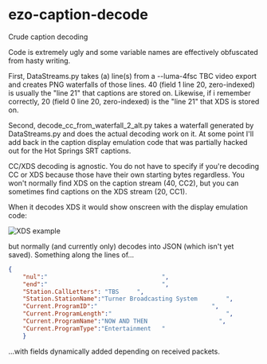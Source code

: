 # ezo-caption-decode
Crude caption decoding

Code is extremely ugly and some variable names are effectively obfuscated from hasty writing.

First, DataStreams.py takes (a) line(s) from a --luma-4fsc TBC video export and creates PNG waterfalls of those lines. 40 (field 1 line 20, zero-indexed) is usually the "line 21" that captions are stored on. Likewise, if i remember correctly, 20 (field 0 line 20, zero-indexed) is the "line 21" that XDS is stored on.

Second, decode_cc_from_waterfall_2_alt.py takes a waterfall generated by DataStreams.py and does the actual decoding work on it. At some point I'll add back in the caption display emulation code that was partially hacked out for the Hot Springs SRT captions. 

CC/XDS decoding is agnostic. You do not have to specify if you're decoding CC or XDS because those have their own starting bytes regardless. You won't normally find XDS on the caption stream (40, CC2), but you can sometimes find captions on the XDS stream (20, CC1).

When it decodes XDS it would show onscreen with the display emulation code:

![XDS example](https://github.com/FlashlightET/ezo-caption-decode/assets/29938499/7f77dc2e-53d4-49b3-a11f-47e48b196e5e)

but normally (and currently only) decodes into JSON (which isn't yet saved). Something along the lines of...

```json
{
    "nul":"                                ",
    "end":"                                ",
    "Station.CallLetters": "TBS     ", 
    "Station.StationName":"Turner Broadcasting System        ",
    "Current.ProgramID":"                                ",
    "Current.ProgramLength":"                                ",
    "Current.ProgramName":"NOW AND THEN                    ",
    "Current.ProgramType":"Entertainment   "
    }
```

...with fields dynamically added depending on received packets.
